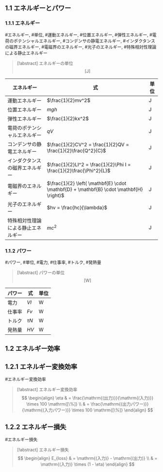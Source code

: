 ## $1.1$ エネルギーとパワー
### $1.1.1$ エネルギー
#エネルギー, #単位, #運動エネルギー, #位置エネルギー, #弾性エネルギー, #電荷のポテンシャルエネルギー, #コンデンサの静電エネルギー, #インダクタンスの磁界エネルギー, #電磁界のエネルギー, #光⼦のエネルギー, #特殊相対性理論による静⽌エネルギー
> [!abstract] エネルギーの単位
> $$\mathrm{[J]}$$

| エネルギー | 式 | 単位 |
| ---- | ---- | ---- |
| 運動エネルギー | $\frac{1}{2}mv^2$ | $\mathrm{J}$ |
| 位置エネルギー | $mgh$ | $\mathrm{J}$ |
| 弾性エネルギー | $\frac{1}{2}kx^2$ | $\mathrm{J}$ |
| 電荷のポテンシャルエネルギー | $qV$ | $\mathrm{J}$ |
| コンデンサの静電エネルギー | $\frac{1}{2}CV^2 = \frac{1}{2}QV = \frac{1}{2}\frac{Q^2}{C}$ | $\mathrm{J}$ |
| インダクタンスの磁界エネルギー | $\frac{1}{2}LI^2 = \frac{1}{2}\Phi I = \frac{1}{2}\frac{\Phi^2}{L}$ | $\mathrm{J}$ |
| 電磁界のエネルギー | $\frac{1}{2} \left( \mathbf{E} \cdot \mathbf{D} + \mathbf{B} \cdot \mathbf{H} \right)$ | $\mathrm{J}$ |
| 光⼦のエネルギー | $hv = \frac{hc}{\lambda}$ | $\mathrm{J}$ |
| 特殊相対性理論による静⽌エネルギー | $mc^2$ | $\mathrm{J}$ |

### $1.1.2$ パワー
#パワー, #単位, #電⼒, #仕事率, #トルク, #発熱量
> [!abstract] パワーの単位
> $$\mathrm{[W]}$$

| パワー | 式 | 単位 |
| ---- | ---- | ---- |
| 電⼒ | $VI$ | $\mathrm{W}$ |
| 仕事率 | $Fv$ | $\mathrm{W}$ |
| トルク | $\tau N$ | $\mathrm{W}$ |
| 発熱量 | $HV$ | $\mathrm{W}$ |

## $1.2$ エネルギー効率
## $1.2.1$ エネルギー変換効率
#エネルギー変換効率
> [!abstract] エネルギー変換効率
> $$
> \begin{align}
>     \eta & = \frac{\mathrm{(出力)}}{\mathrm{(入力)}} \times 100 \mathrm{[\%]} \\
>          & = \frac{\mathrm{(出力パワー)}}{\mathrm{(入力パワー)}} \times 100 \mathrm{[\%]}
> \end{align}
> $$


## $1.2.2$ エネルギー損失
#エネルギー損失
> [!abstract] エネルギー損失
> $$
> \begin{align}
>     E_{loss} & = \mathrm{(入力)} - \mathrm{(出力)} \\
>              & = \mathrm{(入力)} \times (1 - \eta)
> \end{align}
> $$

